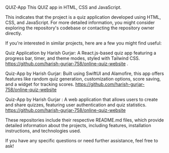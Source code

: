QUIZ-App
This QUIZ app in HTML, CSS and JavaScript.

This indicates that the project is a quiz application developed using HTML, CSS, and JavaScript. For more detailed information, you might consider exploring the repository's codebase or contacting the repository owner directly.

If you're interested in similar projects, here are a few you might find useful:

Quiz Application by Harish Gurjar: A React.js-based quiz app featuring a progress bar, timer, and theme modes, styled with Tailwind CSS. 
https://github.com/harish-gurjar-758/online-quiz-website .

Quiz-App by Harish Gurjar: Built using SwiftUI and Alamofire, this app offers features like random quiz generation, customization options, score saving, and a widget for tracking scores. 
https://github.com/harish-gurjar-758/online-quiz-website

Quiz-App by Harish Gurjar : A web application that allows users to create and share quizzes, featuring user authentication and quiz statistics. 
https://github.com/harish-gurjar-758/online-quiz-website

These repositories include their respective README.md files, which provide detailed information about the projects, including features, installation instructions, and technologies used.

If you have any specific questions or need further assistance, feel free to ask!
